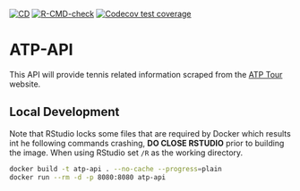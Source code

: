 <!-- badges: start -->
[![CD](https://github.com/AntoniosBarotsis/ATP-API/actions/workflows/cd.yml/badge.svg)](https://github.com/AntoniosBarotsis/ATP-API/actions/workflows/cd.yml)
[![R-CMD-check](https://github.com/AntoniosBarotsis/ATP-API/actions/workflows/R-CMD-check.yaml/badge.svg)](https://github.com/AntoniosBarotsis/ATP-API/actions/workflows/R-CMD-check.yaml)
[![Codecov test coverage](https://codecov.io/gh/AntoniosBarotsis/ATP-API/branch/master/graph/badge.svg)](https://codecov.io/gh/AntoniosBarotsis/ATP-API?branch=master)
<!-- badges: end -->


# ATP-API

This API will provide tennis related information scraped from the [ATP Tour](https://www.atptour.com) website. 

## Local Development

Note that RStudio locks some files that are required by Docker which results int he following
commands crashing, **DO CLOSE RSTUDIO** prior to building the image. When using RStudio set 
```/R``` as the working directory.


```bash
docker build -t atp-api . --no-cache --progress=plain
docker run --rm -d -p 8080:8080 atp-api
```